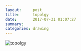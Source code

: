 ```yaml
---
layout:     post
title:      topolgy
date:       2017-07-31 01:07:27
summary:    
categories: drawing
---
```

![topolgy](/images/diary/topolgy.png "Physics is geometry.")
